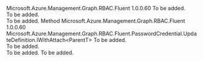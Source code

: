 <Type Name="IWithStartDate&lt;ParentT&gt;" FullName="Microsoft.Azure.Management.Graph.RBAC.Fluent.PasswordCredential.UpdateDefinition.IWithStartDate&lt;ParentT&gt;">
  <TypeSignature Language="C#" Value="public interface IWithStartDate&lt;ParentT&gt;" />
  <TypeSignature Language="ILAsm" Value=".class public interface auto ansi abstract IWithStartDate`1&lt;ParentT&gt;" />
  <TypeSignature Language="DocId" Value="T:Microsoft.Azure.Management.Graph.RBAC.Fluent.PasswordCredential.UpdateDefinition.IWithStartDate`1" />
  <TypeSignature Language="VB.NET" Value="Public Interface IWithStartDate(Of ParentT)" />
  <TypeSignature Language="F#" Value="type IWithStartDate&lt;'ParentT&gt; = interface" />
  <AssemblyInfo>
    <AssemblyName>Microsoft.Azure.Management.Graph.RBAC.Fluent</AssemblyName>
    <AssemblyVersion>1.0.0.60</AssemblyVersion>
  </AssemblyInfo>
  <TypeParameters>
    <TypeParameter Name="ParentT" />
  </TypeParameters>
  <Interfaces />
  <Docs>
    <typeparam name="ParentT">To be added.</typeparam>
    <summary>To be added.</summary>
    <remarks>To be added.</remarks>
  </Docs>
  <Members>
    <Member MemberName="WithStartDate">
      <MemberSignature Language="C#" Value="public Microsoft.Azure.Management.Graph.RBAC.Fluent.PasswordCredential.UpdateDefinition.IWithAttach&lt;ParentT&gt; WithStartDate (DateTime startDate);" />
      <MemberSignature Language="ILAsm" Value=".method public hidebysig newslot virtual instance class Microsoft.Azure.Management.Graph.RBAC.Fluent.PasswordCredential.UpdateDefinition.IWithAttach`1&lt;!ParentT&gt; WithStartDate(valuetype System.DateTime startDate) cil managed" />
      <MemberSignature Language="DocId" Value="M:Microsoft.Azure.Management.Graph.RBAC.Fluent.PasswordCredential.UpdateDefinition.IWithStartDate`1.WithStartDate(System.DateTime)" />
      <MemberSignature Language="VB.NET" Value="Public Function WithStartDate (startDate As DateTime) As IWithAttach(Of ParentT)" />
      <MemberSignature Language="F#" Value="abstract member WithStartDate : DateTime -&gt; Microsoft.Azure.Management.Graph.RBAC.Fluent.PasswordCredential.UpdateDefinition.IWithAttach&lt;'ParentT&gt;" Usage="iWithStartDate.WithStartDate startDate" />
      <MemberType>Method</MemberType>
      <AssemblyInfo>
        <AssemblyName>Microsoft.Azure.Management.Graph.RBAC.Fluent</AssemblyName>
        <AssemblyVersion>1.0.0.60</AssemblyVersion>
      </AssemblyInfo>
      <ReturnValue>
        <ReturnType>Microsoft.Azure.Management.Graph.RBAC.Fluent.PasswordCredential.UpdateDefinition.IWithAttach&lt;ParentT&gt;</ReturnType>
      </ReturnValue>
      <Parameters>
        <Parameter Name="startDate" Type="System.DateTime" />
      </Parameters>
      <Docs>
        <param name="startDate">To be added.</param>
        <summary>To be added.</summary>
        <returns>To be added.</returns>
        <remarks>To be added.</remarks>
      </Docs>
    </Member>
  </Members>
</Type>